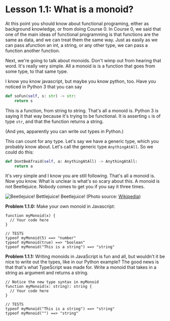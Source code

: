 # Lesson 1.1: What is a monoid?

At this point you should know about functional programing, either as background knowledge, or from doing Course 0. In Course 0, we said that one of the main ideas of functional programming is that functions are the same as data, and we can treat them the same way. Just as easily as we can pass afunction an int, a string, or any other type, we can pass a function another function.

Next, we're going to talk about monoids. Don't wimp out from hearing that word. It's really very simple. All a monoid is is a function that goes from some type, to that same type.

I know you know javascript, but maybe you know python, too. Have you noticed in Python 3 that you can say 

```python
def soFun(self, s: str) -> str:
    return s
```

This is a function, from string to string. That's all a monoid is. Python 3 is saying it that way because it's trying to be functional. It is asserting `s` is of type `str`, and that the function returns a string.

(And yes, apparently you can write out types in Python.)

This can count for any type. Let's say we have a generic type, which you probably know about. Let's call the generic type `AnythingAtAll`. So we could do this:

```python
def DontBeAfraid(self, a: AnythingAtAll) -> AnythingAtAll:
    return a
```

It's very simple and I know you are still following. That's all a monoid is. Now you know. What is unclear is what's so scary about this. A monoid is not Beetlejuice. Nobody comes to get you if you say it three times.

![Beetlejuice! Bettlejuice! Beetlejuice!](https://upload.wikimedia.org/wikipedia/en/7/76/Beetlejuice_%281988_film_poster%29.png)
(Photo source: [Wikipedia](https://en.wikipedia.org/wiki/File:Beetlejuice_(1988_film_poster).png))

**Problem 1.1.0:** Make your own monoid in Javascript:

```problem
function myMonoid(x) {
  // Your code here
}

// TESTS
typeof myMonoid(5) ==> "number"
typeof myMonoid(true) ==> "boolean"
typeof myMonoid("This is a string") ==> "string"
```

**Problem 1.1.1:** Writing monoids in JavaScript is fun and all, but wouldn't it be nice to write out the types, like in our Python example? The good news is that that's what TypeScript was made for. Write a monoid that takes in a string as argument and returns a string.

```problem
// Notice the new type syntax in myMonoid
function myMonoid(x: string): string {
  // Your code here
}

// TESTS
typeof myMonoid("This is a string") ==> "string"
typeof myMonoid("") ==> "string"
```